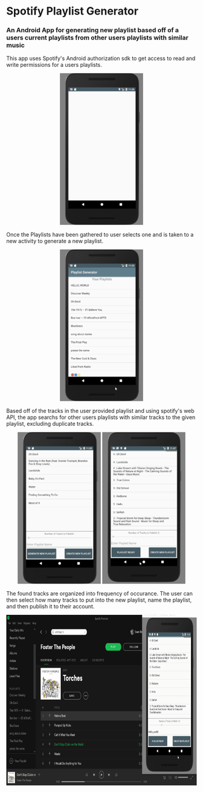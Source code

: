 # Spotify Playlist Generator
### An Android App for generating new playlist based off of a users current playlists from other users playlists with similar music

This app uses Spotify's Android authorization sdk to get access to read and write permissions for a users playlists.


<p align="center">
  
  <img src="https://github.com/eroberts20/spotifyPlaylistGenerator/blob/master/screenshots/start_screen.gif"  width="220" height="400">
</p>

Once the Playlists have been gathered to user selects one and is taken to a new activity to generate a new playlist.


<p align="center">
  
  <img src="https://github.com/eroberts20/spotifyPlaylistGenerator/blob/master/screenshots/playlist.gif"  width="220" height="400">
</p>


Based off of the tracks in the user provided playlist and using spotify's web API, the app searchs for other users playlists with similar tracks to the given playlist, excluding duplicate tracks.


<p align="center">
  
  <img src="https://github.com/eroberts20/spotifyPlaylistGenerator/blob/master/screenshots/playlist_ready.gif" width="220" height="400" >
  <img src="https://github.com/eroberts20/spotifyPlaylistGenerator/blob/master/screenshots/playlist_ready2.gif" width="220" height="400">

</p>


The found tracks are organized into frequency of occurance. The user can then select how many tracks to put into the new playlist, name the playlist, and then publish it to their account.


<p align="center">
  
  <img src="https://github.com/eroberts20/spotifyPlaylistGenerator/blob/master/screenshots/spotify.gif"  width="820" height="450">
</p>

